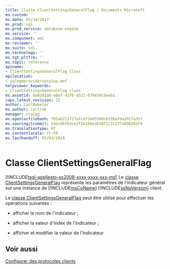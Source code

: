 ```yaml
---
title: Classe ClientSettingsGeneralFlag | Documents Microsoft
ms.custom: ''
ms.date: 03/14/2017
ms.prod: sql
ms.prod_service: database-engine
ms.service: ''
ms.component: wmi
ms.reviewer: ''
ms.suite: sql
ms.technology: ''
ms.tgt_pltfrm: ''
ms.topic: reference
apiname:
- ClientSettingsGeneralFlag Class
apilocation:
- sqlmgmproviderxpsp2up.mof
helpviewer_keywords:
- ClientSettingsGeneralFlag class
ms.assetid: 8a0291a8-e8ef-42f6-a521-079410c5eeb1
caps.latest.revision: 15
author: CarlRabeler
ms.author: carlrab
manager: craigg
ms.openlocfilehash: f85a6211727afcef18d550dcbf26a7da2017a35f
ms.sourcegitcommit: 2ddc0bfb3ce2f2b160e3638f1c2c237a898263f4
ms.translationtype: HT
ms.contentlocale: fr-FR
ms.lasthandoff: 05/03/2018
---
```

# <a name="clientsettingsgeneralflag-class"></a>Classe ClientSettingsGeneralFlag
[!INCLUDE[tsql-appliesto-ss2008-xxxx-xxxx-xxx-md](../../../includes/tsql-appliesto-ss2008-xxxx-xxxx-xxx-md.md)]
  Le [classe ClientSettingsGeneralFlag](../../../relational-databases/wmi-provider-configuration-classes/clientsettingsgeneralflag-class/clientsettingsgeneralflag-class.md) représente les paramètres de l’indicateur général sur une instance de [!INCLUDE[msCoName](../../../includes/msconame-md.md)] [!INCLUDE[ssNoVersion](../../../includes/ssnoversion-md.md)] client.  
  
 Le [classe ClientSettingsGeneralFlag](../../../relational-databases/wmi-provider-configuration-classes/clientsettingsgeneralflag-class/clientsettingsgeneralflag-class.md) peut être utilisé pour effectuer les opérations suivantes :  
  
-   afficher le nom de l'indicateur ;  
  
-   afficher la valeur d'index de l'indicateur ;  
  
-   afficher et modifier la valeur de l'indicateur.  
  
## <a name="see-also"></a>Voir aussi  
 [Configurer des protocoles clients](http://technet.microsoft.com/library/ms181035.aspx)  
  
  
